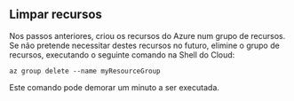 ## <a name="clean-up-resources"></a>Limpar recursos

Nos passos anteriores, criou os recursos do Azure num grupo de recursos. Se não pretende necessitar destes recursos no futuro, elimine o grupo de recursos, executando o seguinte comando na Shell do Cloud:

```azurecli-interactive
az group delete --name myResourceGroup
```

Este comando pode demorar um minuto a ser executada.